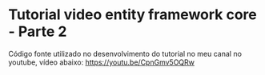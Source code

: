 # Tutorial video entity framework core - Parte 2

Código fonte utilizado no desenvolvimento do tutorial no meu canal no youtube, vídeo abaixo:
https://youtu.be/CpnGmv5OQRw
